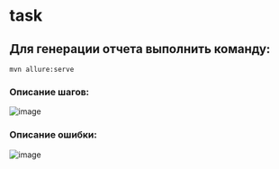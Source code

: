 # task

## Для генерации отчета выполнить команду:

```mvn allure:serve```



### Описание шагов:

![image](https://user-images.githubusercontent.com/26848336/146757456-97e8fa44-052f-4ff8-93f8-b8819065756b.png)



### Описание ошибки:

![image](https://user-images.githubusercontent.com/26848336/146757164-7cbe6052-3eb5-479f-98e3-d12978677275.png)
